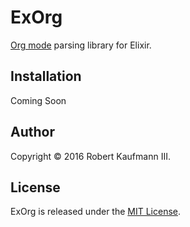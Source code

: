# ExOrg

[Org mode](http://orgmode.org) parsing library for Elixir.

## Installation

Coming Soon

## Author

Copyright © 2016 Robert Kaufmann III.

## License

ExOrg is released under the [MIT License](LICENSE.md).
